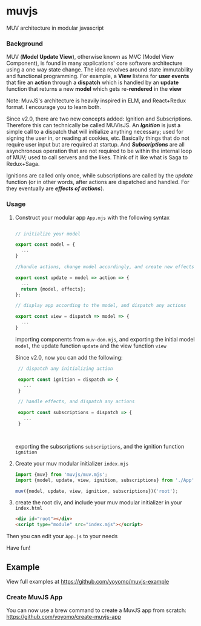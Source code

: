 # muvjs
MUV architecture in modular javascript

### Background
MUV (**Model Update View**), otherwise known as MVC (Model View Component), is found in many applications' core software architecture using a one way state change. The idea revolves around state immutability and functional programming. For example, a **View** listens for **user events** that fire an **action** through a **dispatch** which is handled by an **update** function that returns a new **model** which gets re-**rendered** in the **view**

Note: MuvJS's architecture is heavily inspired in ELM, and React+Redux format. I encourage you to learn both. 

Since v2.0, there are two new concepts added: Ignition and Subscriptions. Therefore this can technically be called MUVisJS.  An ***Ignition*** is just a simple call to a dispatch that will initialize anything necessary; used for signing the user in, or reading at cookies, etc. Basically things that do not require user input but are required at startup. And ***Subscriptions*** are all asynchronous operation that are not required to be within the internal loop of MUV; used to call servers and the likes. Think of it like what is Saga to Redux+Saga.

Ignitions are called only once, while subscriptions are called by the *update* function (or in other words, after actions are dispatched and handled. For they eventually are ***effects of actions***).

### Usage
1. Construct your modular app `App.mjs` with the following syntax
    ```js
    
    // initialize your model
    
    export const model = {
      ...
    }
    
    //handle actions, change model accordingly, and create new effects
    
    export const update = model => action => {
      ...
      return {model, effects};
    };
    
    // display app according to the model, and dispatch any actions
    
    export const view = dispatch => model => {
      ...
    }
    
    
    ```
    importing components from `muv-dom.mjs`,
     and exporting the initial model `model`,
      the update function `update`
       and the view function `view`


     Since v2.0, now you can add the following:
     ```js
      // dispatch any initializing action

      export const ignition = dispatch => {
        ...
      }

      // handle effects, and dispatch any actions

      export const subscriptions = dispatch => {
        ...
      }

      
     ```
     exporting the subscriptions `subscriptions`,
       and the ignition function `ignition`

2. Create your muv modular initializer `index.mjs` 
    ```js
    import {muv} from 'muvjs/muv.mjs';
    import {model, update, view, ignition, subscriptions} from './App'
    
    muv({model, update, view, ignition, subscriptions})('root');
    ```
3. create the root div, and include your muv modular initializer in your `index.html`
    ```html
    <div id="root"></div>
    <script type="module" src="index.mjs"></script>
    ```

Then you can edit your `App.js` to your needs

Have fun!

## Example

View full examples at https://github.com/yoyomo/muvjs-example

### Create MuvJS App
You can now use a brew command to create a MuvJS app from scratch: 
https://github.com/yoyomo/create-muvjs-app